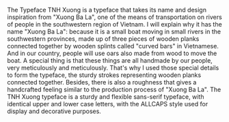 The Typeface
TNH Xuong is a typeface that takes its name and design inspiration from "Xuong Ba La", one of the means of transportation on rivers of people in the southwestern region of Vietnam. I will explain why it has the name "Xuong Ba La": because it is a small boat moving in small rivers in the southwestern provinces, made up of three pieces of wooden planks connected together by wooden splints called "curved bars" in Vietnamese. And in our country, people will use oars also made from wood to move the boat. A special thing is that these things are all handmade by our people, very meticulously and meticulously. That's why I used those special details to form the typeface, the sturdy strokes representing wooden planks connected together. Besides, there is also a roughness that gives a handcrafted feeling similar to the production process of "Xuong Ba La". The TNH Xuong typeface is a sturdy and flexible sans-serif typeface, with identical upper and lower case letters, with the ALLCAPS style used for display and decorative purposes.
